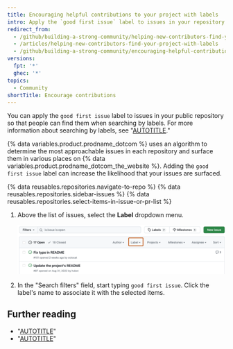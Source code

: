 ```yaml
---
title: Encouraging helpful contributions to your project with labels
intro: Apply the `good first issue` label to issues in your repository to highlight opportunities for people to contribute to your project.
redirect_from:
  - /github/building-a-strong-community/helping-new-contributors-find-your-project-with-labels
  - /articles/helping-new-contributors-find-your-project-with-labels
  - /github/building-a-strong-community/encouraging-helpful-contributions-to-your-project-with-labels
versions:
  fpt: '*'
  ghec: '*'
topics:
  - Community
shortTitle: Encourage contributions
---
```


You can apply the `good first issue` label to issues in your public repository so that people can find them when searching by labels. For more information about searching by labels, see "[AUTOTITLE](/search-github/searching-on-github/searching-issues-and-pull-requests#search-by-label)."

{% data variables.product.prodname_dotcom %} uses an algorithm to determine the most approachable issues in each repository and surface them in various places on {% data variables.product.prodname_dotcom_the_website %}. Adding the `good first issue` label can increase the likelihood that your issues are surfaced.

{% data reusables.repositories.navigate-to-repo %}
{% data reusables.repositories.sidebar-issues %}
{% data reusables.repositories.select-items-in-issue-or-pr-list %}
1. Above the list of issues, select the **Label** dropdown menu.

   ![Screenshot of the list of issues for a repository. In the header above the list, a dropdown menu, labeled "Label", is outlined in dark orange.](/assets/images/help/issues/issues-applying-labels-dropdown.png)
1. In the "Search filters" field, start typing `good first issue`. Click the label's name to associate it with the selected items.

## Further reading

- "[AUTOTITLE](/issues/using-labels-and-milestones-to-track-work/managing-labels)"
- "[AUTOTITLE](/search-github/searching-on-github/searching-for-repositories)"
